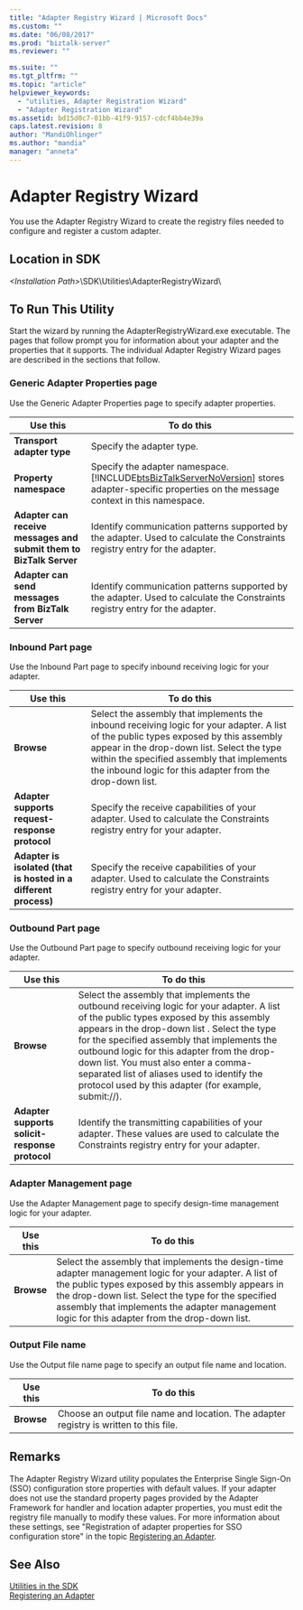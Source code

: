 ```yaml
---
title: "Adapter Registry Wizard | Microsoft Docs"
ms.custom: ""
ms.date: "06/08/2017"
ms.prod: "biztalk-server"
ms.reviewer: ""

ms.suite: ""
ms.tgt_pltfrm: ""
ms.topic: "article"
helpviewer_keywords: 
  - "utilities, Adapter Registration Wizard"
  - "Adapter Registration Wizard"
ms.assetid: bd15d0c7-01bb-41f9-9157-cdcf4bb4e39a
caps.latest.revision: 8
author: "MandiOhlinger"
ms.author: "mandia"
manager: "anneta"
---
```

# Adapter Registry Wizard
You use the Adapter Registry Wizard to create the registry files needed to configure and register a custom adapter.  
  
## Location in SDK  
 *\<Installation Path\>*\SDK\Utilities\AdapterRegistryWizard\  
  
## To Run This Utility  
 Start the wizard by running the AdapterRegistryWizard.exe executable. The pages that follow prompt you for information about your adapter and the properties that it supports. The individual Adapter Registry Wizard pages are described in the sections that follow.  
  
### Generic Adapter Properties page  
 Use the Generic Adapter Properties page to specify adapter properties.  
  
|Use this|To do this|  
|--------------|----------------|  
|**Transport adapter type**|Specify the adapter type.|  
|**Property namespace**|Specify the adapter namespace. [!INCLUDE[btsBizTalkServerNoVersion](../includes/btsbiztalkservernoversion-md.md)] stores adapter-specific properties on the message context in this namespace.|  
|**Adapter can receive messages and submit them to BizTalk Server**|Identify communication patterns supported by the adapter. Used to calculate the Constraints registry entry for the adapter.|  
|**Adapter can send messages from BizTalk Server**|Identify communication patterns supported by the adapter. Used to calculate the Constraints registry entry for the adapter.|  
  
### Inbound Part page  
 Use the Inbound Part page to specify inbound receiving logic for your adapter.  
  
|Use this|To do this|  
|--------------|----------------|  
|**Browse**|Select the assembly that implements the inbound receiving logic for your adapter. A list of the public types exposed by this assembly appear in the drop-down list. Select the type within the specified assembly that implements the inbound logic for this adapter from the drop-down list.|  
|**Adapter supports request-response protocol**|Specify the receive capabilities of your adapter. Used to calculate the Constraints registry entry for your adapter.|  
|**Adapter is isolated (that is hosted in a different process)**|Specify the receive capabilities of your adapter. Used to calculate the Constraints registry entry for your adapter.|  
  
### Outbound Part page  
 Use the Outbound Part page to specify outbound receiving logic for your adapter.  
  
|Use this|To do this|  
|--------------|----------------|  
|**Browse**|Select the assembly that implements the outbound receiving logic for your adapter. A list of the public types exposed by this assembly appears in the drop-down list . Select the type for the specified assembly that implements the outbound logic for this adapter from the drop-down list. You must also enter a comma-separated list of aliases used to identify the protocol used by this adapter (for example, submit://).|  
|**Adapter supports solicit-response protocol**|Identify the transmitting capabilities of your adapter. These values are used to calculate the Constraints registry entry for your adapter.|  
  
### Adapter Management page  
 Use the Adapter Management page to specify design-time management logic for your adapter.  
  
|Use this|To do this|  
|--------------|----------------|  
|**Browse**|Select the assembly that implements the design-time adapter management logic for your adapter. A list of the public types exposed by this assembly appears in the drop-down list. Select the type for the specified assembly that implements the adapter management logic for this adapter from the drop-down list.|  
  
### Output File name  
 Use the Output file name page to specify an output file name and location.  
  
|Use this|To do this|  
|--------------|----------------|  
|**Browse**|Choose an output file name and location. The adapter registry is written to this file.|  
  
## Remarks  
 The Adapter Registry Wizard utility populates the Enterprise Single Sign-On (SSO) configuration store properties with default values. If your adapter does not use the standard property pages provided by the Adapter Framework for handler and location adapter properties, you must edit the registry file manually to modify these values. For more information about these settings, see "Registration of adapter properties for SSO configuration store" in the topic [Registering an Adapter](../core/registering-an-adapter.md).  
  
## See Also  
 [Utilities in the SDK](../core/utilities-in-the-sdk.md)   
 [Registering an Adapter](../core/registering-an-adapter.md)